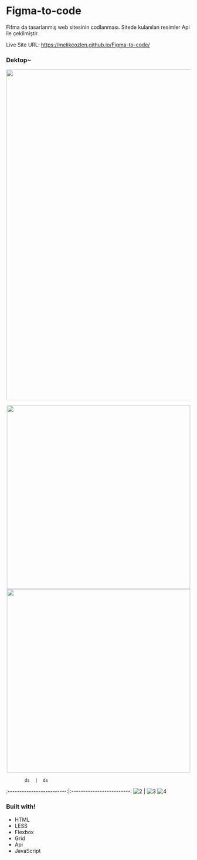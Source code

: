 # Figma-to-code
Fifma da tasarlanmış web sitesinin codlanması. Sitede kulanılan resimler Api ile çekilmiştir.

Live Site URL: https://melikeozlen.github.io/Figma-to-code/

### Dektop~

<p align="center">
  <img width="900" height="auto" src="https://user-images.githubusercontent.com/44196940/167248427-bd5d319f-97e4-4f77-8864-5b110328f808.PNG">
</p>

<p align="center">
  <img width="500" height="auto" src="https://user-images.githubusercontent.com/44196940/167248432-0436e59d-5fec-468d-879b-d87b0b6b0e9e.PNG">
  <img width="500" height="auto" src="https://user-images.githubusercontent.com/44196940/167248434-83b24960-a108-4eb6-85de-573be54c53f3.PNG">
  
</p>

           ds  |  ds
:-------------------------:|:-------------------------:
![2](https://user-images.githubusercontent.com/44196940/167248432-0436e59d-5fec-468d-879b-d87b0b6b0e9e.PNG) |  ![3](https://user-images.githubusercontent.com/44196940/167248434-83b24960-a108-4eb6-85de-573be54c53f3.PNG)
![4](https://user-images.githubusercontent.com/44196940/167248437-981b2757-fa80-4fea-876d-3ed963379333.PNG)


### Built with!
- HTML
- LESS
- Flexbox
- Grid
- Api
- JavaScript
